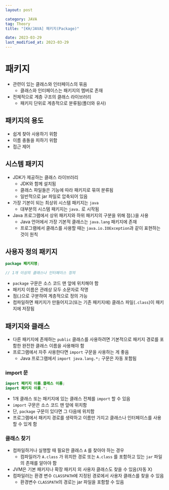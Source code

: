 ```yaml
---
layout: post

category: JAVA
tag: Theory
title: "[KH/JAVA] 패키지(Package)"

date: 2023-03-29
last_modified_at: 2023-03-29
---
```


# 패키지
- 관련이 있는 클래스와 인터페이스의 묶음
  + 클래스와 인터페이스는 패키지의 멤버로 존재
- 전체적으로 계층 구조의 클래스 라이브러리
  + 패키지 단위로 계층적으로 분류됨(폴더와 유사)

## 패키지의 용도
- 쉽게 찾아 사용하기 위함
- 이름 충돌을 피하기 위함
- 접근 제어

## 시스템 패키지
- JDK가 제공하는 클래스 라이브러리
  + JDK와 함께 설치됨
  + 클래스 파일들은 기능에 따라 패키지로 묶여 분류됨
  + 일반적으로 jar 파일로 압축되어 있음
- 가장 기본이 되는 최상위 시스템 패키지는 `java`
  + 대부분의 시스템 패키지는 `java.` 로 시작됨
- Java 프로그램에서 상위 패키지와 하위 패키지의 구분을 위해 점(.)을 사용
  + Java 언어에서 가장 기본적 클래스는 `java.lang` 패키지에 존재
  + 프로그램에서 클래스를 사용할 때는 `java.io.IOException`과 같이 표현하는 것이 원칙

## 사용자 정의 패키지

```java
package 패키지명;

// 1개 이상의 클래스나 인터페이스 정의
```

- `package` 구문은 소스 코드 맨 앞에 위치해야 함
- 패키지 이름은 관례상 모두 소문자로 작명
- 점(.)으로 구분하여 계층적으로 정의 가능
- 컴파일하면 패키지가 만들어지고(또는 기존 패키지에) 클래스 파일(`.class`)이 패키지에 저장됨

## 패키지와 클래스
- 다른 패키지에 존재하는 `public` 클래스를 사용하려면 기본적으로 패키지 경로를 포함한 완전한 클래스 이름을 사용해야 함
- 프로그램에서 자주 사용한다면 `import` 구문을 사용하는 게 좋음
  + Java 프로그램에서 `import java.lang.*;` 구문은 자동 포함됨

### import 문

```java
import 패키지 이름.클래스 이름;
import 패키지 이름.*;
```

- 1개 클래스 또는 패키지에 있는 클래스 전체를 `import` 할 수 있음
- `import` 구문은 소스 코드 맨 앞에 위치함
- 단, `package` 구문이 있다면 그 다음에 위치함
- 프로그램에서 패키지 경로를 생략하고 이름만 가지고 클래스나 인터페이스를 사용할 수 있게 함

### 클래스 찾기
- 컴파일하거나 실행할 때 필요한 클래스 `A` 를 찾아야 하는 경우
  + 컴파일러가 `A.class` 가 위치한 경로 또는 `A.class` 를 포함하고 있는 `jar` 파일의 존재를 알아야 함
- JVM은 기본 패키지나 확장 패키지 외 사용자 클래스도 찾을 수 있음(자동 X)
- 컴파일러는 환경 변수 `CLASSPATH`에 지정된 경로에서 사용자 클래스를 찾을 수 있음
  + 환경변수 `CLASSPATH`의 경로는 jar 파일을 포함할 수 있음
